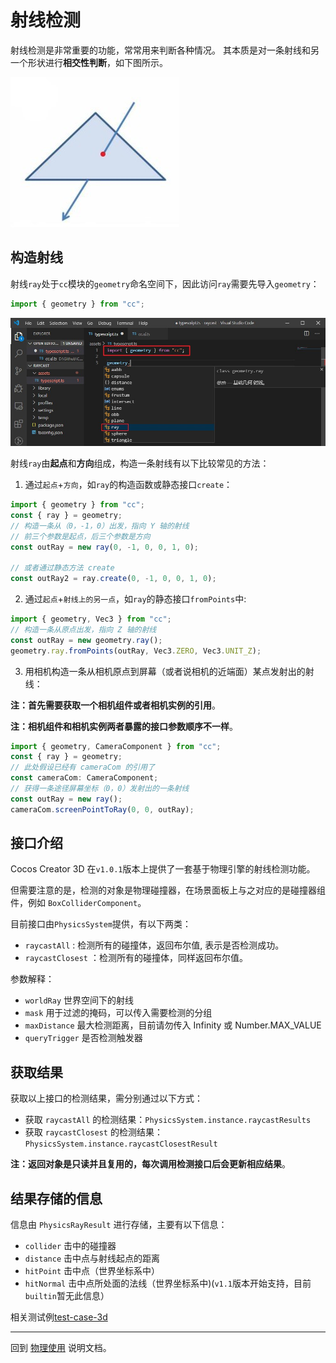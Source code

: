 # 射线检测

射线检测是非常重要的功能，常常用来判断各种情况。
其本质是对一条射线和另一个形状进行**相交性判断**，如下图所示。

![图解](img/raycast.jpg)

## 构造射线

射线`ray`处于`cc`模块的`geometry`命名空间下，因此访问`ray`需要先导入`geometry`：

```ts
import { geometry } from "cc";
```

![图解](img/import-geometry.jpg)

射线`ray`由**起点**和**方向**组成，构造一条射线有以下比较常见的方法：

1. 通过`起点`+`方向`，如`ray`的构造函数或静态接口`create`：

```ts
import { geometry } from "cc";
const { ray } = geometry;
// 构造一条从（0，-1，0）出发，指向 Y 轴的射线
// 前三个参数是起点，后三个参数是方向
const outRay = new ray(0, -1, 0, 0, 1, 0);

// 或者通过静态方法 create
const outRay2 = ray.create(0, -1, 0, 0, 1, 0);
```

2. 通过`起点`+`射线上的另一点`，如`ray`的静态接口`fromPoints`中:

```ts
import { geometry, Vec3 } from "cc";
// 构造一条从原点出发，指向 Z 轴的射线
const outRay = new geometry.ray();
geometry.ray.fromPoints(outRay, Vec3.ZERO, Vec3.UNIT_Z);
```

3. 用相机构造一条从相机原点到屏幕（或者说相机的近端面）某点发射出的射线：

**注：首先需要获取一个相机组件或者相机实例的引用**。

**注：相机组件和相机实例两者暴露的接口参数顺序不一样**。

```ts
import { geometry, CameraComponent } from "cc";
const { ray } = geometry;
// 此处假设已经有 cameraCom 的引用了
const cameraCom: CameraComponent;
// 获得一条途径屏幕坐标（0，0）发射出的一条射线
const outRay = new ray();
cameraCom.screenPointToRay(0, 0, outRay);
```

## 接口介绍

Cocos Creator 3D 在`v1.0.1`版本上提供了一套基于物理引擎的射线检测功能。

但需要注意的是，检测的对象是物理碰撞器，在场景面板上与之对应的是碰撞器组件，例如 `BoxColliderComponent`。

目前接口由`PhysicsSystem`提供，有以下两类：

- `raycastAll` : 检测所有的碰撞体，返回布尔值, 表示是否检测成功。
- `raycastClosest` ：检测所有的碰撞体，同样返回布尔值。

参数解释：

- `worldRay` 世界空间下的射线
- `mask` 用于过滤的掩码，可以传入需要检测的分组
- `maxDistance` 最大检测距离，目前请勿传入 Infinity 或 Number.MAX_VALUE
- `queryTrigger` 是否检测触发器

## 获取结果

获取以上接口的检测结果，需分别通过以下方式：

- 获取 `raycastAll` 的检测结果：`PhysicsSystem.instance.raycastResults`
- 获取 `raycastClosest` 的检测结果：`PhysicsSystem.instance.raycastClosestResult`

**注：返回对象是只读并且复用的，每次调用检测接口后会更新相应结果**。

## 结果存储的信息

信息由 `PhysicsRayResult` 进行存储，主要有以下信息：

- `collider` 击中的碰撞器
- `distance` 击中点与射线起点的距离
- `hitPoint` 击中点（世界坐标系中）
- `hitNormal` 击中点所处面的法线（世界坐标系中)(`v1.1`版本开始支持，目前`builtin`暂无此信息）

相关测试例[test-case-3d](https://github.com/cocos-creator/test-cases-3d/blob/master/assets/cases/physics/scenes/physics-raycast.scene)

---

回到 [物理使用](physics-use.md) 说明文档。
